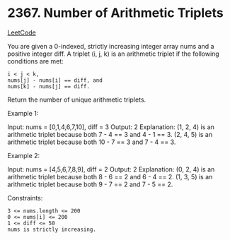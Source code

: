 # 2367. Number of Arithmetic Triplets

[LeetCode](https://leetcode.com/problems/number-of-arithmetic-triplets/)

You are given a 0-indexed, strictly increasing integer array nums and a positive integer diff. A triplet (i, j, k) is an arithmetic triplet if the following conditions are met:

    i < j < k,
    nums[j] - nums[i] == diff, and
    nums[k] - nums[j] == diff.

Return the number of unique arithmetic triplets.

 

Example 1:

Input: nums = [0,1,4,6,7,10], diff = 3
Output: 2
Explanation:
(1, 2, 4) is an arithmetic triplet because both 7 - 4 == 3 and 4 - 1 == 3.
(2, 4, 5) is an arithmetic triplet because both 10 - 7 == 3 and 7 - 4 == 3. 

Example 2:

Input: nums = [4,5,6,7,8,9], diff = 2
Output: 2
Explanation:
(0, 2, 4) is an arithmetic triplet because both 8 - 6 == 2 and 6 - 4 == 2.
(1, 3, 5) is an arithmetic triplet because both 9 - 7 == 2 and 7 - 5 == 2.

 

Constraints:

    3 <= nums.length <= 200
    0 <= nums[i] <= 200
    1 <= diff <= 50
    nums is strictly increasing.

